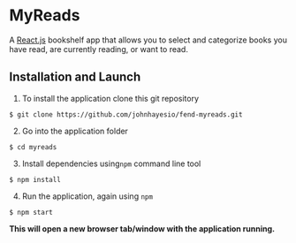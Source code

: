 # MyReads

A [React.js](https://github.com/johnhayesio/fend-myreads) bookshelf app that allows you to select and categorize books you have read, are currently reading, or want to read.

## Installation and Launch

1. To install the application clone this git repository

```
$ git clone https://github.com/johnhayesio/fend-myreads.git
```

2. Go into the application folder

```
$ cd myreads
```

3. Install dependencies using`npm` command line tool

```
$ npm install
```

4. Run the application, again using `npm`

```
$ npm start
```

**This will open a new browser tab/window with the application running.**

